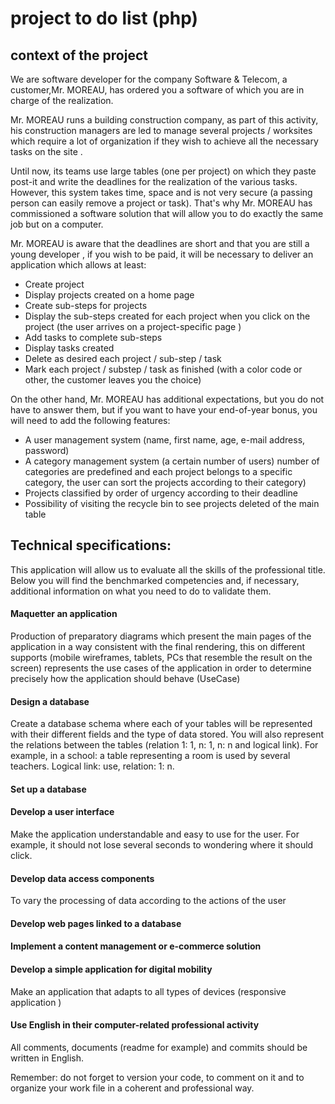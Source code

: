 # project to do list (php) #

## context of the project ##
We are software developer for the company Software & Telecom, a customer,Mr. MOREAU, has ordered you a software of which you are in charge of the realization.

Mr. MOREAU runs a building construction company, as part of this activity, his construction managers are led to manage several projects / worksites which require a lot of organization if they wish to achieve all the necessary tasks on the site .

Until now, its teams use large tables (one per project) on which they paste post-it and write the deadlines for the realization of the various tasks. However, this system takes time, space and is not very secure (a passing person can easily remove a project or task). That's why Mr. MOREAU has commissioned a software solution that will allow you to do exactly the same job but on a computer.

Mr. MOREAU is aware that the deadlines are short and that you are still a young developer , if you wish to be paid, it will be necessary to deliver an application which allows at least:

- Create project
- Display projects created on a home page
- Create sub-steps for projects
- Display the sub-steps created for each project when you click on the project (the user arrives on a project-specific page )
- Add tasks to complete sub-steps
- Display tasks created
- Delete as desired each project / sub-step / task
- Mark each project / substep / task as finished (with a color code or other, the customer leaves you the choice)

On the other hand, Mr. MOREAU has additional expectations, but you do not have to answer them, but if you want to have your end-of-year bonus, you will need to add the following features:
- A user management system (name, first name, age, e-mail address, password)
- A category management system (a certain number of users) number of categories are predefined and each project belongs to a specific category, the user can sort the projects according to their category)
- Projects classified by order of urgency according to their deadline
- Possibility of visiting the recycle bin to see projects deleted of the main table

## Technical specifications: ##
This application will allow us to evaluate all the skills of the professional title. Below you will find the benchmarked competencies and, if necessary, additional information on what you need to do to validate them.

#### Maquetter an application ####
Production of preparatory diagrams which present the main pages of the application in a way consistent with the final rendering, this on different supports (mobile wireframes, tablets, PCs that resemble the result on the screen) represents the use cases of the application in order to determine precisely how the application should behave (UseCase)

#### Design a database ####
Create a database schema where each of your tables will be represented with their different fields and the type of data stored. You will also represent the relations between the tables (relation 1: 1, n: 1, n: n and logical link). For example, in a school: a table representing a room is used by several teachers. Logical link: use, relation: 1: n.
#### Set up a database ####

#### Develop a user interface ####
Make the application understandable and easy to use for the user. For example, it should not lose several seconds to wondering where it should click.

#### Develop data access components ####
To vary the processing of data according to the actions of the user

#### Develop web pages linked to a database ####

#### Implement a content management or e-commerce solution ####

#### Develop a simple application for digital mobility ####
 Make an application that adapts to all types of devices (responsive application )

#### Use English in their computer-related professional activity ####
  All comments, documents (readme for example) and commits should be written in English.

  Remember: do not forget to version your code, to comment on it and to organize your work file in a coherent and professional way.
